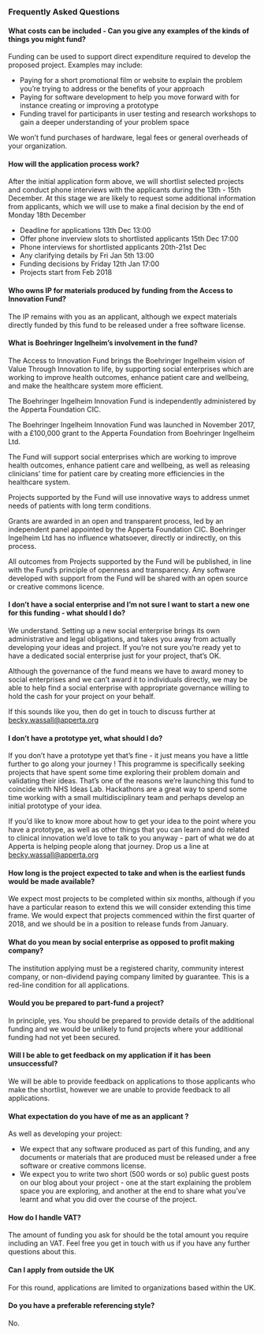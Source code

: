 
### Frequently Asked Questions

#### What costs can be included - Can you give any examples of the kinds of things you might fund?

Funding can be used to support direct expenditure required to develop the proposed project. Examples may include:

* Paying for a short promotional film or website to explain the problem you’re trying to address or the benefits of your approach
* Paying for software development to help you move forward with for instance creating or improving a prototype
* Funding travel for participants in user testing and research workshops to gain a deeper understanding of your problem space

We won’t fund purchases of hardware, legal fees or general overheads of your organization.

#### How will the application process work?

After the initial application form above, we will shortlist selected projects and conduct phone interviews with the applicants during the 13th - 15th December. At this stage we are likely to request some additional information from applicants, which we will use to make a final decision by the end of Monday 18th December

* Deadline for applications 13th Dec 13:00
* Offer phone inverview slots to shortlisted applicants 15th Dec 17:00
* Phone interviews for shortlisted applicants 20th-21st Dec
* Any clarifying details by Fri Jan 5th 13:00
* Funding decisions by Friday 12th Jan 17:00
* Projects start from Feb 2018

#### Who owns IP for materials produced by funding from the Access to Innovation Fund?

The IP remains with you as an applicant, although we expect materials directly funded by this fund to be released under a free software license.

#### What is Boehringer Ingelheim’s involvement in the fund?

The Access to Innovation Fund brings the Boehringer Ingelheim vision of Value Through Innovation to life, by supporting social enterprises which are working to improve health outcomes, enhance patient care and wellbeing, and make the healthcare system more efficient.

The Boehringer Ingelheim Innovation Fund is independently administered by the Apperta Foundation CIC.

The Boehringer Ingelheim Innovation Fund was launched in November 2017, with a £100,000 grant to the Apperta Foundation from Boehringer Ingelheim Ltd. 

The Fund will support social enterprises which are working to improve health outcomes, enhance patient care and wellbeing, as well as releasing clinicians’ time for patient care by creating more efficiencies in the healthcare system.

Projects supported by the Fund will use innovative ways to address unmet needs of patients with long term conditions.

Grants are awarded in an open and transparent process, led by an independent panel appointed by the Apperta Foundation CIC. Boehringer Ingelheim Ltd has no influence whatsoever, directly or indirectly, on this process.

All outcomes from Projects supported by the Fund will be published, in line with the Fund’s principle of openness and transparency. Any software developed with support from the Fund will be shared with an open source or creative commons licence.

#### I don’t have a social enterprise and I’m not sure I want to start a new one for this funding - what should I do?

We understand. Setting up a new social enterprise brings its own administrative and legal obligations, and takes you away from actually developing your ideas and project. If you’re not sure you’re ready yet to have a dedicated social enterprise just for your project, that’s OK.

Although the governance of the fund means we have to award money to social enterprises and we can’t award it to individuals directly, we may be able to help find a social enterprise with appropriate governance willing to hold the cash for your project on your behalf.

If this sounds like you, then do get in touch to discuss further at becky.wassall@apperta.org 

#### I don’t have a prototype yet, what should I do?

If you don’t have a prototype yet that’s fine - it just means you have a little further to go along your journey ! This programme is specifically seeking projects that have spent some time exploring their problem domain and validating their ideas. That’s one of the reasons we’re launching this fund to coincide with NHS Ideas Lab. Hackathons are a great way to spend some time working with a small multidisciplinary team and perhaps develop an initial prototype of your idea.

If you’d like to know more about how to get your idea to the point where you have a prototype, as well as other things that you can learn and do related to clinical innovation we’d love to talk to you anyway - part of what we do at Apperta is helping people along that journey. Drop us a line at becky.wassall@apperta.org

#### How long is the project expected to take and when is the earliest funds would be made available?

We expect most projects to be completed within six months, although if you have a particular reason to extend this we will consider extending this time frame. We would expect that projects commenced within the first quarter of 2018, and we should be in a position to release funds from January.

#### What do you mean by social enterprise as opposed to profit making company?

The institution applying must be a registered charity, community interest company, or non-dividend paying company limited by guarantee. This is a red-line condition for all applications.

#### Would you be prepared to part-fund a project?

In principle, yes. You should be prepared to provide details of the additional funding and we would be unlikely to fund projects where your additional funding had not yet been secured.

#### Will I be able to get feedback on my application if it has been unsuccessful? 

We will be able to provide feedback on applications to those applicants who make the shortlist, however we are unable to provide feedback to all applications.

#### What expectation do you have of me as an applicant ?

As well as developing your project: 

* We expect that any software produced as part of this funding, and any documents or materials that are produced must be released under a free software or creative commons license.
* We expect you to write two short (500 words or so) public guest posts on our blog about your project - one at the start explaining the problem space you are exploring, and another at the end to share what you’ve learnt and what you did over the course of the project. 

#### How do I handle VAT?

The amount of funding you ask for should be the total amount you require including an VAT. Feel free you get in touch with us if you have any further questions about this.

#### Can I apply from outside the UK

For this round, applications are limited to organizations based within the UK.

#### Do you have a preferable referencing style? 
No. 
